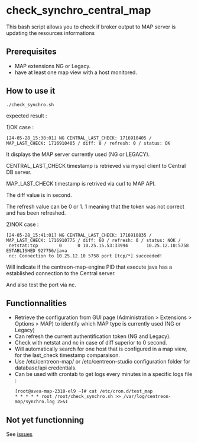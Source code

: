 # check_synchro_central_map
This bash script allows you to check if broker output to MAP server is updating the resources informations

## Prerequisites ##
- MAP extensions NG or Legacy.
- have at least one map view with a host monitored.

## How to use it ##
````
./check_synchro.sh 
````
expected result : 

1)OK case :
````
[24-05-28_15:38:01] NG CENTRAL_LAST_CHECK: 1716910405 / MAP_LAST_CHECK: 1716910405 / diff: 0 / refresh: 0 / status: OK
````
It displays the MAP server currently used (NG or LEGACY).

CENTRAL_LAST_CHECK timestamp is retrieved via mysql client to Central DB server.

MAP_LAST_CHECK timestamp is retrived via curl to MAP API.

The diff value is in second.

The refresh value can be 0 or 1. 1 meaning that the token was not correct and has been refreshed.

2)NOK case : 
````
[24-05-28_15:41:01] NG CENTRAL_LAST_CHECK: 1716910835 / MAP_LAST_CHECK: 1716910775 / diff: 60 / refresh: 0 / status: NOK /
 netstat:tcp        0      0 10.25.15.53:33994       10.25.12.10:5758        ESTABLISHED 927756/java         
 nc: Connection to 10.25.12.10 5758 port [tcp/*] succeeded!
````
Will indicate if the centreon-map-engine PID that execute java has a established connection to the Central server.

And also test the port via nc.

## Functionnalities ##

- Retrieve the configuration from GUI page (Administration  >  Extensions  >  Options > MAP) to identify which MAP type is currently used (NG or Legacy)
- Can refresh the current authentification token (NG and Legacy).
- Check with netstat and nc in case of diff superior to 0 second.
- Will automatically search for one host that is configured in a map view, for the last_check timestamp comparaison.
- Use /etc/centreon-map/ or /etc/centreon-studio configuration folder for database/api credentials.
- Can be used with crontab to get logs every minutes in a specific logs file :
  ````
  [root@avea-map-2310-el9 ~]# cat /etc/cron.d/test_map 
  * * * * * root /root/check_synchro.sh >> /var/log/centreon-map/synchro.log 2>&1
  ````
  

## Not yet functionning ## 

See [issues](https://github.com/alexvea/check_synchro_central_map/issues)
